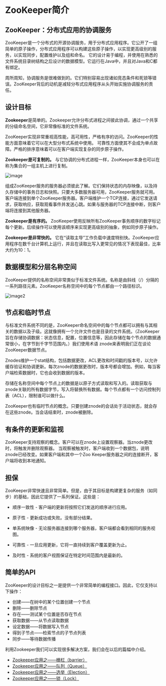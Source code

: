 # ZooKeeper简介

## ZooKeeper：分布式应用的协调服务

ZooKeeper是一个分布式的开源协调服务，用于分布式应用程序。它公开了一组简单的原子操作，分布式应用程序可以构建这些原子操作，以实现更高级别的服务，以实现同步，配置维护以及组和命名。
它的设计易于编程，并使用在熟悉的文件系统目录树结构之后设计的数据模型。它运行在Java中，并且对Java和C都有绑定。

周所周知，协调服务是很难做到的。它们特别容易出现诸如竞态条件和死锁等错误。ZooKeeper背后的动机是减轻分布式应用程序从头开始实施协调服务的责任。

## 设计目标

**Zookeeper**是简单的。Zookeeper允许分布式进程之间彼此协调，通过一个共享的分级命名空间，它非常像标准的文件系统。

ZooKeeper实现非常重视高性能，高可用性，严格有序的访问。ZooKeeper的性能方面意味着它可以在大型分布式系统中使用。
可靠性方面使其不会成为单点故障。严格的排序意味着可以在客户端实现复杂的同步原子操作。

**Zookeeper是可复制的。** 与它协调的分布式进程一样，ZooKeeper本身也可以在称为集合的一组主机上进行复制。

![image](http://ouip1glzq.bkt.clouddn.com/20180702150337.png)              

组成ZooKeeper服务的服务器必须彼此了解。它们保持状态的内存映像，以及持久存储中的事务日志和快照。只要大多数服务器可用，ZooKeeper服务就可用。
客户端连接到单个ZooKeeper服务器。客户端维护一个TCP连接，通过它发送请求，获取响应，获取观看事件并发送心跳。如果与服务器的TCP连接中断，则客户端将连接到其他服务器。

**Zookeeper是有序的。** ZooKeeper使用反映所有ZooKeeper事务顺序的数字标记每个更新。后续操作可以使用该顺序来实现更高级别的抽象，例如同步原子操作。

**Zookeeper是非常快的。** 它在“读取主导”工作负载中速度特别快。ZooKeeper应用程序在数千台计算机上运行，​​并且在读取比写入更常见的情况下表现最佳，比率大约为10：1。

## 数据模型和分层名称空间

ZooKeeper提供的名称空间非常类似于标准文件系统。名称是由斜线（/）分隔的一系列路径元素。ZooKeeper名称空间中的每个节点都由一个路径标识。

![image2](http://ouip1glzq.bkt.clouddn.com/blog/20180702151527.png)

## 节点和临时节点

与标准文件系统不同的是，ZooKeeper命名空间中的每个节点都可以拥有与其相关的数据以及子级。这就像拥有一个允许文件也是目录的文件系统。（ZooKeeper旨在存储协调数据：状态信息，配置，位置信息等，因此存储在每个节点的数据通常很小，在字节到千字节范围内。）我们使用术语 znode来表明我们正在谈论ZooKeeper数据节点。
   
Znodes维护一个stat结构，包括数据更改，ACL更改和时间戳的版本号，以允许缓存验证和协调更新。每次znode的数据更改时，版本号都会增加。例如，每当客户端检索数据时，它也会收到数据的版本。
   
存储在名称空间中每个节点上的数据是以原子方式读取和写入的。读取获取与znode关联的所有数据字节，写入将替换所有数据。每个节点都有一个访问控制列表（ACL），限制谁可以做什么。
   
ZooKeeper也有临时节点的概念。只要创建znode的会话处于活动状态，就会存在这些znode。当会话结束时，znode被删除。

## 有条件的更新和监视
 
ZooKeeper支持观察的概念。客户可以在znode上设置观察器。当znode更改时，将触发并删除观察器。
当观察被触发时，客户端收到一个数据包，说明znode已经改变。如果客户端和其中一个Zoo Keeper服务器之间的连接断开，客户端将收到本地通知。

## 担保

ZooKeeper非常快速且非常简单。但是，由于其目标是构建更复杂的服务（如同步）的基础，因此它提供了一系列保证。这些是：

* 顺序一致性 - 客户端的更新将按照它们发送的顺序进行应用。

* 原子性 - 更新成功或失败。没有部分结果。

* 单系统映像 - 无论服务器连接到哪个服务器，客户端都会看到相同的服务视图。

* 可靠性 - 一旦应用更新，它将一直持续到客户覆盖更新为止。

* 及时性 - 系统的客户视图保证在特定时间范围内是最新的。

## 简单的API

ZooKeeper的设计目标之一是提供一个非常简单的编程接口。因此，它仅支持以下操作：

* 创建——在树中的某个位置创建一个节点
* 删除——删除节点
* 存在——测试某个位置是否存在节点
* 获取数据——从节点读取数据
* 设定数据——将数据写入节点
* 得到子节点——检索节点的子节点列表
* 同步——等待数据传播

利用Zookeeper我们可以实现很多解决方案，我们会在以后的篇幅中介绍。

* [Zookeeper应用之——栅栏（barrier）](/zookeeper-barrier/zookeeper-barrier.md)
* [Zookeeper应用之——队列（Queue）](/zookeeper-queue/zookeeper-queue.md)
* [Zookeeper应用之——选举（Election）](/zookeeper-election/election.md)
* [Zookeeper应用之——锁（Lock）](/zookeeper-lock/lock.md)